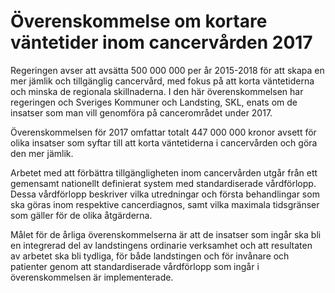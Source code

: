 # Överenskommelse om kortare väntetider inom cancervården 2017

Regeringen avser att avsätta 500 000 000 per år 2015\-2018 för att skapa en mer jämlik och tillgänglig cancervård, med fokus på att korta väntetiderna och minska de regionala skillnaderna. I den här överenskommelsen har regeringen och Sveriges Kommuner och Landsting, SKL, enats om de insatser som man vill genomföra på cancerområdet under 2017\.


Överenskommelsen för 2017 omfattar totalt 447 000 000 kronor avsett för olika insatser som syftar till att korta väntetiderna i cancervården och göra den mer jämlik.

Arbetet med att förbättra tillgängligheten inom cancervården utgår från ett gemensamt nationellt definierat system med standardiserade vårdförlopp. Dessa vårdförlopp beskriver vilka utredningar och första behandlingar som ska göras inom respektive cancerdiagnos, samt vilka maximala tidsgränser som gäller för de olika åtgärderna.

Målet för de årliga överenskommelserna är att de insatser som ingår ska bli en integrerad del av landstingens ordinarie verksamhet och att resultaten av arbetet ska bli tydliga, för både landstingen och för invånare och patienter genom att standardiserade vårdförlopp som ingår i överenskommelsen är implementerade.
